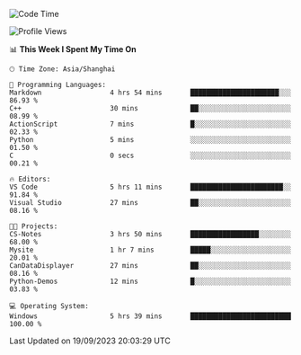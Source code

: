 <!--START_SECTION:waka-->
![Code Time](http://img.shields.io/badge/Code%20Time-1%2C252%20hrs%205%20mins-blue)

![Profile Views](http://img.shields.io/badge/Profile%20Views-3-blue)

📊 **This Week I Spent My Time On** 

```text
🕑︎ Time Zone: Asia/Shanghai

💬 Programming Languages: 
Markdown                 4 hrs 54 mins       ██████████████████████░░░   86.93 % 
C++                      30 mins             ██░░░░░░░░░░░░░░░░░░░░░░░   08.99 % 
ActionScript             7 mins              █░░░░░░░░░░░░░░░░░░░░░░░░   02.33 % 
Python                   5 mins              ░░░░░░░░░░░░░░░░░░░░░░░░░   01.50 % 
C                        0 secs              ░░░░░░░░░░░░░░░░░░░░░░░░░   00.21 % 

🔥 Editors: 
VS Code                  5 hrs 11 mins       ███████████████████████░░   91.84 % 
Visual Studio            27 mins             ██░░░░░░░░░░░░░░░░░░░░░░░   08.16 % 

🐱‍💻 Projects: 
CS-Notes                 3 hrs 50 mins       █████████████████░░░░░░░░   68.00 % 
Mysite                   1 hr 7 mins         █████░░░░░░░░░░░░░░░░░░░░   20.01 % 
CanDataDisplayer         27 mins             ██░░░░░░░░░░░░░░░░░░░░░░░   08.16 % 
Python-Demos             12 mins             █░░░░░░░░░░░░░░░░░░░░░░░░   03.83 % 

💻 Operating System: 
Windows                  5 hrs 39 mins       █████████████████████████   100.00 % 
```


 Last Updated on 19/09/2023 20:03:29 UTC
<!--END_SECTION:waka-->